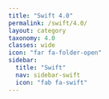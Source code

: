 ```yaml
---
title: "Swift 4.0"
permalink: /swift/4.0/
layout: category
taxonomy: 4.0
classes: wide
icon: "far fa-folder-open"
sidebar:
  title: "Swift"
  nav: sidebar-swift
  icon: "fab fa-swift"
---
```

